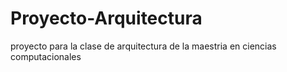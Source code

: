 # Proyecto-Arquitectura
proyecto para la clase de arquitectura de la maestria en ciencias computacionales 
